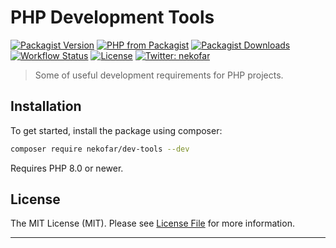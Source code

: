 # PHP Development Tools

[![Packagist Version][icon-packagist]][link-packagist]
[![PHP from Packagist][icon-php-version]][link-packagist]
[![Packagist Downloads][icon-downloads]][link-packagist]
[![Workflow Status][icon-workflow]][link-workflow]
[![License][icon-license]][link-license]
[![Twitter: nekofar][icon-twitter]][link-twitter]
<!-- [![Coverage Status][icon-coverage]][link-coverage] -->

> Some of useful development requirements for PHP projects.

## Installation

To get started, install the package using composer:

```bash
composer require nekofar/dev-tools --dev
```

Requires PHP 8.0 or newer.

## License

The MIT License (MIT). Please see [License File](LICENSE) for more information.

---
[icon-packagist]: https://img.shields.io/packagist/v/nekofar/dev-tools.svg
[icon-php-version]: https://img.shields.io/packagist/php-v/nekofar/dev-tools.svg
[icon-twitter]: https://img.shields.io/twitter/follow/nekofar.svg?style=flat
[icon-coverage]: https://codecov.io/gh/nekofar/php-dev-tools/graph/badge.svg
[icon-license]: https://img.shields.io/github/license/nekofar/php-dev-tools.svg
[icon-workflow]: https://img.shields.io/github/workflow/status/nekofar/php-dev-tools/PHP%20Composer
[icon-downloads]: https://img.shields.io/packagist/dt/nekofar/dev-tools

[link-packagist]: https://packagist.org/packages/nekofar/dev-tools
[link-twitter]: https://twitter.com/nekofar
[link-coverage]: https://codecov.io/gh/nekofar/php-dev-tools
[link-license]: https://github.com/nekofar/php-dev-tools/blob/master/LICENSE.md
[link-workflow]: https://github.com/nekofar/php-dev-tools/actions/workflows/php.yml